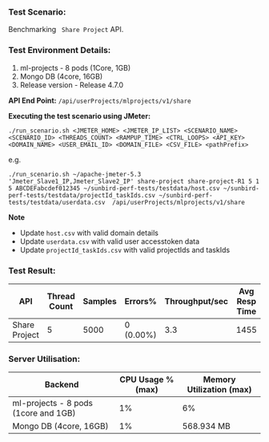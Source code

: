 ### Test Scenario:
Benchmarking ` Share Project` API.

### Test Environment Details:
1. ml-projects - 8 pods (1Core, 1GB) 
2. Mongo DB (4core, 16GB)
3. Release version - Release 4.7.0

**API End Point:** `/api/userProjects/mlprojects/v1/share`

**Executing the test scenario using JMeter:**

```./run_scenario.sh <JMETER_HOME> <JMETER_IP_LIST> <SCENARIO_NAME> <SCENARIO_ID> <THREADS_COUNT> <RAMPUP_TIME> <CTRL_LOOPS> <API_KEY> <DOMAIN_NAME> <USER_EMAIL_ID> <DOMAIN_FILE> <CSV_FILE> <pathPrefix> ```

e.g.

```./run_scenario.sh ~/apache-jmeter-5.3 'Jmeter_Slave1_IP,Jmeter_Slave2_IP' share-project share-project-R1 5 1 5 ABCDEFabcdef012345 ~/sunbird-perf-tests/testdata/host.csv ~/sunbird-perf-tests/testdata/projectId_taskIds.csv ~/sunbird-perf-tests/testdata/userdata.csv  /api/userProjects/mlprojects/v1/share ```

**Note**
- Update `host.csv` with valid domain details
- Update `userdata.csv` with valid user accesstoken data
- Update `projectId_taskIds.csv` with valid projectIds and taskIds


### Test Result:
| API           | Thread Count  | Samples  | Errors%   | Throughput/sec  |Avg Resp Time  |   95th pct  |  99th pct   |
| ------------- | ------------- | -------- | --------- | --------------- |---------------|-------------|-------------|
| Share Project  | 5       |  5000  | 0 (0.00%) | 3.3       |     1455    |   3053    |	15291.97|


### Server Utilisation:
| Backend          | CPU Usage %(max) | Memory Utilization (max) |
| ------------- | ------------- |------------- |
|ml-projects - 8 pods (1core and 1GB)|1%|6%|
|Mongo DB (4core, 16GB)| 1%|568.934 MB|
